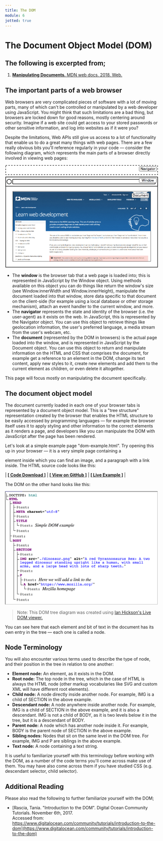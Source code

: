 ```yaml
---
title: The DOM
module: 6
jotted: true
---
```


# The Document Object Model (DOM)


<div class="ref">
<h2>The following is excerpted from;</h2>

<ol>
<li><a href="https://developer.mozilla.org/en-US/docs/Learn/JavaScript/Client-side_web_APIs/Manipulating_documents"><b>Manipulating Documents.</b> MDN web docs. 2018. Web.
</a></li>
</ol>
</div>



## The important parts of a web browser

Web browsers are very complicated pieces of software with a lot of moving parts, many of which can't be controlled or manipulated by a web developer using JavaScript. You might think that such limitations are a bad thing, but browsers are locked down for good reasons, mostly centering around security. Imagine if a web site could get access to your stored passwords or other sensitive information, and log into websites as if it were you?

Despite the limitations, Web APIs still give us access to a lot of functionality that enable us to do a great many things with web pages. There are a few really obvious bits you'll reference regularly in your code — consider the following diagram, which represents the main parts of a browser directly involved in viewing web pages:

![DOM on a standard browser page example](../imgs/document-window-navigator.png "DOM Example")

- The **window** is the browser tab that a web page is loaded into; this is represented in JavaScript by the Window object. Using methods available on this object you can do things like return the window's size (see Window.innerWidth and Window.innerHeight), manipulate the document loaded into that window, store data specific to that document on the client-side (for example using a local database or other storage mechanism), attach an event handler to the current window, and more.
- The **navigator** represents the state and identity of the browser (i.e. the user-agent) as it exists on the web. In JavaScript, this is represented by the Navigator object. You can use this object to retrieve things like geolocation information, the user's preferred language, a media stream from the user's webcam, etc.
- The **document** (represented by the DOM in browsers) is the actual page loaded into the window, and is represented in JavaScript by the Document object. You can use this object to return and manipulate information on the HTML and CSS that comprises the document, for example get a reference to an element in the DOM, change its text content, apply new styles to it, create new elements and add them to the current element as children, or even delete it altogether.

This page will focus mostly on manipulating the document specifically.

## The document object model

The document currently loaded in each one of your browser tabs is represented by a document object model. This is a "tree structure" representation created by the browser that enables the HTML structure to be easily accessed by programming languages — for example the browser itself uses it to apply styling and other information to the correct elements as it renders a page, and developers like you can manipulate the DOM with JavaScript after the page has been rendered.

Let's look at a simple example page "dom-example.html". Try opening this up in your browser — it is a very simple page containing a <section> element inside which you can find an image, and a paragraph with a link inside. The HTML source code looks like this:

<div id="jotted-demo-1" class="jotted-theme-stacked"></div>

<script>
    new Jotted(document.querySelector("#jotted-demo-1"), {
    files: [
        {
            type: "html",
            hide: false,
            url:"https://raw.githubusercontent.com/Montana-Media-Arts/441-WebTech/master/lecture_code/06/01_dom_example/dom-example.html"
        }
    ],
    showBlank: false,
    showResult: true,
    plugins: [
        { name: 'ace', options: { "maxLines": 50 } },
        // { name: 'console', options: { autoClear: true } },
    ]
});
</script>

| [**[ Code Download ]**](https://github.com/Montana-Media-Arts/441-WebTech/raw/master/lecture_code/06/01_dom_example/01_dom_example.zip) | [**[ View on GitHub ]**](https://github.com/Montana-Media-Arts/441-WebTech/raw/master/lecture_code/06/01_dom_example/) | [**[ Live Example ]**](https://montana-media-arts.github.io/441-WebTech/lecture_code/06/01_dom_example/dom-example.html) |



The DOM on the other hand looks like this:

![DOM Tree View](../imgs/dom-view.png "DOM Tree View")

> Note: This DOM tree diagram was created using [Ian Hickson's Live DOM viewer.](https://software.hixie.ch/utilities/js/live-dom-viewer/)

You can see here that each element and bit of text in the document has its own entry in the tree — each one is called a node.

## Node Terminology

You will also encounter various terms used to describe the type of node, and their position in the tree in relation to one another:

- **Element node:** An element, as it exists in the DOM.
- **Root node:** The top node in the tree, which in the case of HTML is always the HTML node (other markup vocabularies like SVG and custom XML will have different root elements).
- **Child node:** A node directly inside another node. For example, IMG is a child of SECTION in the above example.
- **Descendant node:** A node anywhere inside another node. For example, IMG is a child of SECTION in the above example, and it is also a descendant. IMG is not a child of BODY, as it is two levels below it in the tree, but it is a descendant of BODY.
- **Parent node:** A node which has another node inside it. For example, BODY is the parent node of SECTION in the above example.
- **Sibling nodes:** Nodes that sit on the same level in the DOM tree. For example, IMG and P are siblings in the above example.
- **Text node:** A node containing a text string.

It is useful to familiarize yourself with this terminology before working with the DOM, as a number of the code terms you'll come across make use of them. You may have also come across them if you have studied CSS (e.g. descendant selector, child selector).


# Additional Reading

Please also read the following to further familiarize yourself with the DOM;

- [Rascia, Tania. "Introduction to the DOM". Digital Ocean Community Tutorials. November 6th, 2017. <br>Accessed from: https://www.digitalocean.com/community/tutorials/introduction-to-the-dom](https://www.digitalocean.com/community/tutorials/introduction-to-the-dom)
